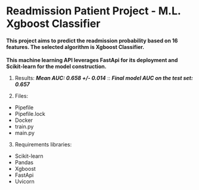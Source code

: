 # Readmission Patient Project - M.L. Xgboost Classifier
#### This project aims to predict the readmission probability based on 16 features. The selected algorithm is Xgboost Classifier. 

**This machine learning API leverages FastApi for its deployment and Scikit-learn for the model construction.**

1) Results:
  ***Mean AUC: 0.658 +/- 0.014*** ::
  ***Final model AUC on the test set: 0.657***

2) Files:
 - Pipefile
 - Pipefile.lock
 - Docker
 - train.py
 - main.py

3) Requirements libraries:
- Scikit-learn
- Pandas
- Xgboost
- FastApi
- Uvicorn
